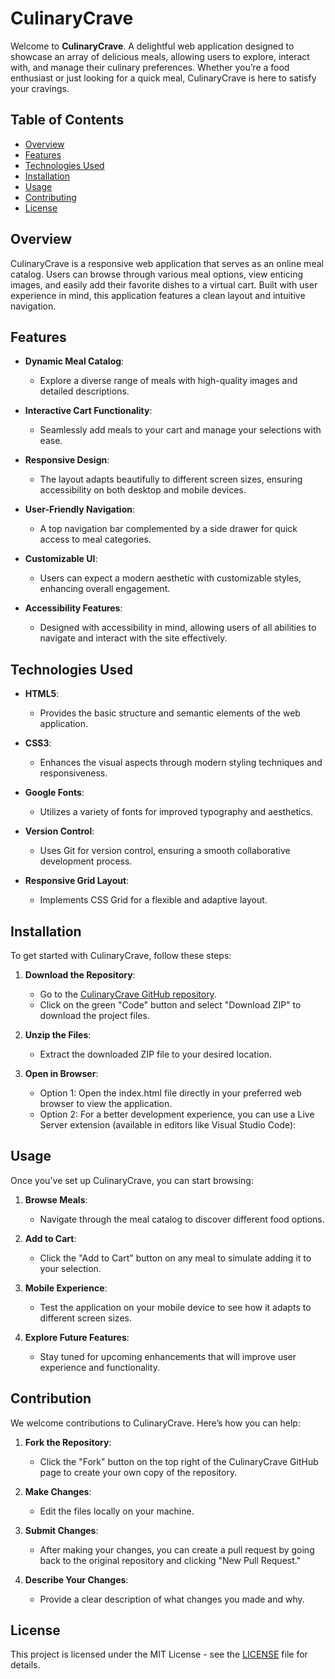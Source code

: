 # CulinaryCrave

Welcome to **CulinaryCrave**. A delightful web application designed to showcase an array of delicious meals, allowing users to explore, interact with, and manage their culinary preferences. Whether you’re a food enthusiast or just looking for a quick meal, CulinaryCrave is here to satisfy your cravings.

## Table of Contents

- [Overview](#overview)
- [Features](#features)
- [Technologies Used](#technologies-used)
- [Installation](#installation)
- [Usage](#usage)
- [Contributing](#contributing)
- [License](#license)

## Overview

CulinaryCrave is a responsive web application that serves as an online meal catalog. Users can browse through various meal options, view enticing images, and easily add their favorite dishes to a virtual cart. Built with user experience in mind, this application features a clean layout and intuitive navigation.

## Features

- **Dynamic Meal Catalog**: 
  - Explore a diverse range of meals with high-quality images and detailed descriptions.

- **Interactive Cart Functionality**: 
  - Seamlessly add meals to your cart and manage your selections with ease.

- **Responsive Design**: 
  - The layout adapts beautifully to different screen sizes, ensuring accessibility on both desktop and mobile devices.

- **User-Friendly Navigation**: 
  - A top navigation bar complemented by a side drawer for quick access to meal categories.

- **Customizable UI**: 
  - Users can expect a modern aesthetic with customizable styles, enhancing overall engagement.

- **Accessibility Features**: 
  - Designed with accessibility in mind, allowing users of all abilities to navigate and interact with the site effectively.

## Technologies Used

- **HTML5**: 
  - Provides the basic structure and semantic elements of the web application.

- **CSS3**: 
  - Enhances the visual aspects through modern styling techniques and responsiveness.


- **Google Fonts**: 
  - Utilizes a variety of fonts for improved typography and aesthetics.

- **Version Control**: 
  - Uses Git for version control, ensuring a smooth collaborative development process.

- **Responsive Grid Layout**: 
  - Implements CSS Grid for a flexible and adaptive layout.

## Installation

To get started with CulinaryCrave, follow these steps:

1. **Download the Repository**:
   - Go to the [CulinaryCrave GitHub repository](https://github.com/kalonjic34/culinary-crave).
   - Click on the green "Code" button and select "Download ZIP" to download the project files.

2. **Unzip the Files**:
   - Extract the downloaded ZIP file to your desired location.

3. **Open in Browser**:

   - Option 1: Open the index.html file directly in your preferred web browser to view the application.
   - Option 2: For a better development experience, you can use a Live Server extension (available in editors like Visual Studio Code):


## Usage

Once you've set up CulinaryCrave, you can start browsing:

1. **Browse Meals**: 
   - Navigate through the meal catalog to discover different food options.

2. **Add to Cart**: 
   - Click the "Add to Cart" button on any meal to simulate adding it to your selection.

3. **Mobile Experience**: 
   - Test the application on your mobile device to see how it adapts to different screen sizes.

4. **Explore Future Features**: 
   - Stay tuned for upcoming enhancements that will improve user experience and functionality.


## Contribution

We welcome contributions to CulinaryCrave. Here’s how you can help:

1. **Fork the Repository**:
   - Click the "Fork" button on the top right of the CulinaryCrave GitHub page to create your own copy of the repository.

2. **Make Changes**:
   - Edit the files locally on your machine.

3. **Submit Changes**:
   - After making your changes, you can create a pull request by going back to the original repository and clicking "New Pull Request."

4. **Describe Your Changes**:
   - Provide a clear description of what changes you made and why.

## License

This project is licensed under the MIT License - see the [LICENSE](LICENSE) file for details.
